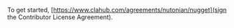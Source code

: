 To get started, [https://www.clahub.com/agreements/nutonian/nugget](sign the Contributor License Agreement).
